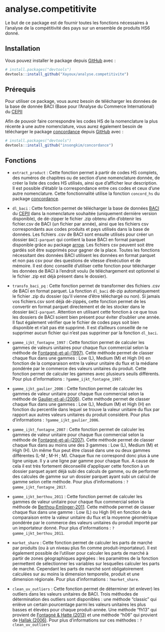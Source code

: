 
<!-- README.md is generated from README.Rmd. Please edit that file -->

# analyse.competitivite

<!-- badges: start -->
<!-- badges: end -->

Le but de ce package est de fournir toutes les fonctions nécessaires à
l’analyse de la compétitivité des pays sur un ensemble de produits HS6
donné.

## Installation

Vous pouvez installer le package depuis
[GitHub](https://github.com/Xayoux/analyse.competitivite.git) avec :

``` r
# install.packages("devtools")
devtools::install_github("Xayoux/analyse.competitivite")
```

## Prérequis

Pour utiliser ce package, vous aurez besoin de télécharger les données
de la base de donnée BACI (Base pour l’Analyse du Commerce
International) du
[CEPII](http://www.cepii.fr/CEPII/en/bdd_modele/bdd_modele_item.asp?id=37)

Afin de pouvoir faire correspondre les codes HS de la nomenclature la
plus récente à une autre nomenclature, vous aurez également besoin de
télécharger le package
[concordance](https://github.com/insongkim/concordance.git) depuis
[GitHub](https://github.com/insongkim/concordance.git) avec :

``` r
# install.packages("devtools")
devtools::install_github("insongkim/concordance")
```

## Fonctions

- `extract_product` : Cette fonction permet à partir de codes HS
  complets, des numéros de chapitres ou de section d’une nomenclature
  donnée, de créer la liste des codes HS utilisés, ainsi que d’afficher
  leur description. Il est possible d’établir la correspondance entre
  ces codes et ceux d’une autre nomenclature. Cette fonctionnalité
  utilise la fonction `concord_hs` du package
  [concordance](https://github.com/insongkim/concordance.git).

- `dl_baci` : Cette fonction permet de télécharger la base de données
  [BACI](http://www.cepii.fr/CEPII/en/bdd_modele/bdd_modele_item.asp?id=37)
  du [CEPII](http://www.cepii.fr/CEPII/en/welcome.asp) dans la
  nomenclature souhaitée (uniquement dernière version disponible), de
  dé-zipper le fichier .zip obtenu afin d’obtenir les fichier.csv de
  BACI (un fichier par année), ainsi que les fichiers csv correspondants
  aux codes produits et pays utilisés dans la base de données. Les
  fichiers .csv de BACI sont ensuite utilisés pour créer un dossier
  `BACI-parquet` qui contient la base BACI en format parquet disponible
  grâce au package [arrow](https://arrow.apache.org/docs/r/index.html).
  Les fichiers csv peuvent soit être gardés soit être supprimés pour
  gagner de la place. Toutes les fonctions nécessitant des données BACI
  utilisent les données en format parquet et non pas csv pour des
  questions de vitesse d’exécution et de mémoire. Il est donc conseillé
  d’utiliser cette fonction pour télécharger les données de BACI à
  l’endroit voulu (le téléchargement est optionnel si le fichier .zip
  est déjà présent dans le dossier).

- `transfo_baci_pq` : Cette fonction permet de transformer des fichiers
  .csv de BACI en format parquet. La fonction `dl_baci` dé-zip
  automatiquement le fichier .zip du dossier (qu’il vienne d’être
  téléchargé ou non). Si jamais vos fichiers.csv sont déjà dé-zippés,
  cette fonction permet de les convertir en format parquet directement
  et de les stocker dans le dossier `BACI-parquet`. Attention en
  utilisant cette fonction à ce que tous les dossiers de BACI soient
  bien présent pour éviter d’oublier une année. Il faut également
  vérifier que le fichier de codes pays soit bien disponible et n’ait
  pas été supprimé. Il est d’ailleurs conseillé de ne supprimer aucun
  fichier qui n’est pas supprimer par la fonction `dl_baci`.

- `gamme_ijkt_fontagne_1997` : Cette fonction permet de calculer les
  gammes de valeurs unitaires pour chaque flux commercial selon la
  méthode de
  [Fontagné-et-al-(1997)](http://cepii.fr/PDF_PUB/wp/1997/wp1997-07.pdf).
  Cette méthode permet de classer chaque flux dans une gammes : Low (L),
  Medium (M) et High (H) en fonction de la comparaison entre la valeur
  unitaire du flux et la médiane pondérée par le commerce des valeurs
  unitaires du produit. Cette fonction permet de calculer les gammes
  avec plusieurs seuils différents. Pour plus d’informations :
  `?gamme_ijkt_fontagne_1997`.

- `gamme_ijkt_gaulier_2006` : Cette fonction permet de calculer les
  gammes de valeur unitaire pour chaque flux commercial selon la méthode
  de
  [Gaulier-et-al-(2006)](http://www.cepii.fr/PDF_PUB/wp/2006/wp2006-05.pdf).
  Cette méthode permet de classer chaque flux dans une gammes : Low (L),
  Medium (M) et High (H) en fonction du percentile dans lequel se trouve
  la valeur unitaire du flux par rapport aux autres valeurs unitaires du
  produit considéré. Pour plus d’informations :
  `?gamme_ijkt_gaulier_2006`.

- `gamme_ijkt_fontagne_2007` : Cette fonction permet de calculer les
  gammes de valeur unitaire pour chaque flux commercial selon la méthode
  de
  [Fontagné-et-al-(2007)](http://www.cepii.fr/PDF_PUB/wp/2007/wp2007-06.pdf).
  Cette méthode permet de classer chaque flux dans au moins une des 3
  gammes : Low (L), Medium (M) et High (H). Un même flux peut être
  classé dans une ou deux gammes différentes (L-M ; M-H ; M). Chaque
  flux ne correspond donc plus à une ligne unique. Il y a une ligne par
  gamme pour chaque flux. A cause de cela il est très fortement
  déconseillé d’appliquer cette fonction à un dossier parquet ayant déjà
  subi des calculs de gamme, ou de performer des calcules de gamme sur
  un dossier parquet ayant subi un calcul de gamme selon cette méthode.
  Pour plus d’informations : `?gamme_ijkt_fontagne_2017`.

- `gamme_ijkt_berthou_2011` : Cette fonction permet de calculer les
  gammes de valeur unitaire pour chaque flux commercial selon la méthode
  de
  [Berthou-Emlinger-2011](http://www.cepii.fr/PDF_PUB/lettre/2011/let313.pdf).
  Cette méthode permet de classer chaque flux dans une gamme : Low (L)
  ou High (H) en fonction de la comparaison entre la valeur unitaire du
  flux et la moyenne géométrique pondérée par le commerce des valeurs
  unitaires du produit importé par un importateur donné. Pour plus
  d’informations : `?gamme_ijkt_berthou_2011`.

- `market_share` : Cette fonction permet de calculer les parts de marché
  par produits (ou à un niveau plus fin comme produit-importateur). Il
  est également possible de l’utiliser pour calculer les parts de marché
  à partir de zones géographiques agrégées : les paramètres de la
  fonction permettent de sélectionner les variables sur lesquelles
  calculer les parts de marché. Cependant les parts de marché sont
  obligatoirement calculées sur au moins la dimension temporelle,
  produit et une dimension régionale. Pour plus d’informations :
  `?market_share`.

- `clean_uv_outliers` : Cette fonction permet de déterminer (et enlever)
  les outliers dans les valeurs unitaires de BACI. Trois méthodes de
  détermination des outliers sont disponibles : une méthode “classic”
  qui enlève un certain pourcentage parmi les valeurs unitaires les plus
  basses et élevées pour chaque produit-année. Une méthode “fh13” qui
  provient de [Fontagné & Hatte
  (2013)](https://pse.hal.science/hal-00959394/) et une méthode “h06”
  qui provient de [Hallak
  (2006)](https://www.sciencedirect.com/science/article/abs/pii/S0022199605000516).
  Pour plus d’informations sur ces méthodes : `?clean_uv_outliers`
